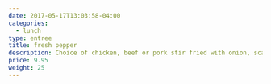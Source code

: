 ```yaml
---
date: 2017-05-17T13:03:58-04:00
categories:
  - lunch
type: entree
title: fresh pepper
description: Choice of chicken, beef or pork stir fried with onion, scallion, green & red pepper in delicious chili sauce.
price: 9.95
weight: 25
---
```

